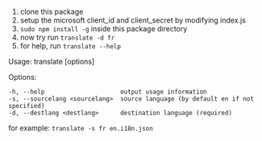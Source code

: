 1. clone this package
2. setup the microsoft client_id and client_secret by modifying index.js
3. `sudo npm install -g` inside this package directory
4. now try run `translate -d fr`
5. for help, run `translate --help`


  Usage: translate [options] <file>

  Options:

    -h, --help                     output usage information
    -s, --sourcelang <sourcelang>  source language (by default en if not specified)
    -d, --destlang <destlang>      destination language (required)


 for example:
 `translate -s fr en.i18n.json`

